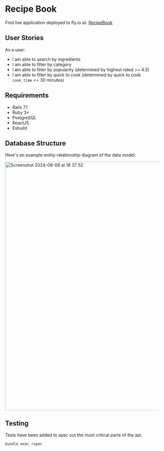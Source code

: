 # Recipe Book
Find live application deployed to fly.io at: [RecipeBook](https://recipee.fly.dev/)
## User Stories
As a user:
- I am able to search by ingredients
- I am able to filter by category
- I am able to filter by popularity (determined by highest rated >= 4.5)
- I am able to filter by quick to cook (determined by quick to cook `cook_time` <= 30 minutes)

## Requirements
- Rails 7.1
- Ruby 3+
- PostgreSQL
- ReactJS
- Esbuild

## Database Structure

Here's an example entity-relationship diagram of the data model:

<img width="813" alt="Screenshot 2024-08-08 at 18 37 52" src="https://github.com/user-attachments/assets/949485de-f8c5-4d82-a731-3608fc7034ff">

## Testing

Tests have been added to spec out the most critical parts of the api. 

`bundle exec rspec`
